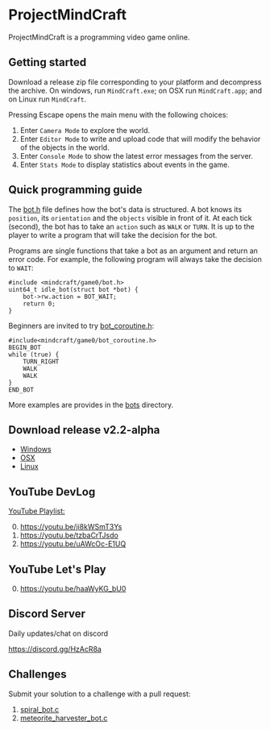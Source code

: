# ProjectMindCraft

ProjectMindCraft is a programming video game online.

## Getting started

Download a release zip file corresponding to your platform and decompress the archive.
On windows, run `MindCraft.exe`; on OSX run `MindCraft.app`; and on Linux run `MindCraft`.

Pressing Escape opens the main menu with the following choices:

1. Enter `Camera Mode` to explore the world.
2. Enter `Editor Mode` to write and upload code that will modify the behavior of the objects in the world.
3. Enter `Console Mode` to show the latest error messages from the server.
4. Enter `Stats Mode` to display statistics about events in the game.

## Quick programming guide

The [bot.h](./mindcraft/game0/bot.h) file defines how the bot's data is structured.
A bot knows its `position`, its `orientation` and the `objects` visible in front of it.
At each tick (second), the bot has to take an `action` such as `WALK` or `TURN`.
It is up to the player to write a program that will take the decision for the bot.

Programs are single functions that take a bot as an argument and return an error code.
For example, the following program will always take the decision to `WAIT`:

```
#include <mindcraft/game0/bot.h>
uint64_t idle_bot(struct bot *bot) {
	bot->rw.action = BOT_WAIT;
	return 0;
}
```

Beginners are invited to try [bot_coroutine.h](./mindcraft/game0/bot_coroutine.h):
```
#include<mindcraft/game0/bot_coroutine.h>
BEGIN_BOT
while (true) {
	TURN_RIGHT
	WALK
	WALK
}
END_BOT
```

More examples are provides in the [bots](./bots) directory.

## Download release v2.2-alpha

* [Windows](https://github.com/carverdamien/ProjectMindCraft/releases/download/v2.2-alpha/windows.zip)
* [OSX](https://github.com/carverdamien/ProjectMindCraft/releases/download/v2.2-alpha/osx.zip)
* [Linux](https://github.com/carverdamien/ProjectMindCraft/releases/download/v2.2-alpha/linux.zip)

## YouTube DevLog

[YouTube Playlist:](https://www.youtube.com/playlist?list=PL3C75lW2it0hcKLD6gWCC6gioWwPY6gHr)

0. https://youtu.be/ji8kWSmT3Ys
1. https://youtu.be/tzbaCrTJsdo
2. https://youtu.be/uAWcOc-E1UQ

## YouTube Let's Play

0. https://youtu.be/haaWyKG_bU0

## Discord Server

Daily updates/chat on discord

https://discord.gg/HzAcR8a

## Challenges

Submit your solution to a challenge with a pull request:

1. [spiral_bot.c](./bots/spiral_bot.c)
2. [meteorite_harvester_bot.c](./bots/meteorite_harvester_bot.c)

